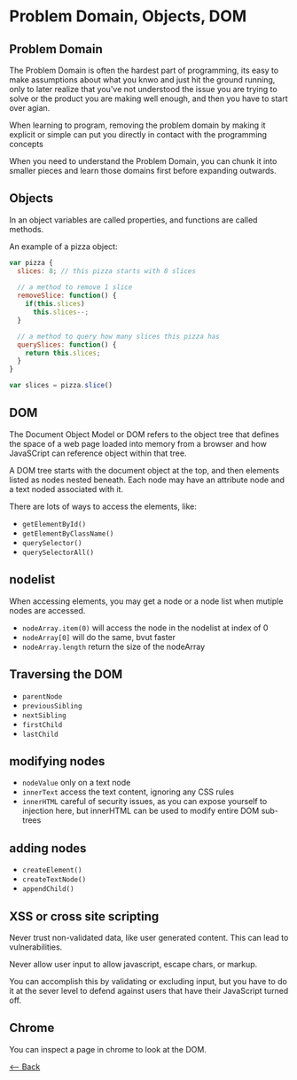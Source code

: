 # Problem Domain, Objects, DOM

## Problem Domain

The Problem Domain is often the hardest part of programming, its easy to make assumptions about what you knwo and just hit the ground running, only to later realize that you've not understood the issue you are trying to solve or the product you are making well enough, and then you have to start over agian.

When learning to program, removing the problem domain by making it explicit or simple can put you directly in contact with the programming concepts

When you need to understand the Problem Domain, you can chunk it into smaller pieces and learn those domains first before expanding outwards.

## Objects

In an object variables are called properties, and functions are called methods.

An example of a pizza object:

```js
var pizza {
  slices: 8; // this pizza starts with 8 slices
  
  // a method to remove 1 slice
  removeSlice: function() {
    if(this.slices)
      this.slices--;
  }

  // a method to query how many slices this pizza has
  querySlices: function() {
    return this.slices;
  }
}
```

```js
var slices = pizza.slice()
```

## DOM

The Document Object Model or DOM refers to the object tree that defines the space of a web page loaded into memory from a browser and how JavaSCript can reference object within that tree.

A DOM tree starts with the document object at the top, and then elements listed as nodes nested beneath. Each node may have an attribute node and a text noded associated with it.

There are lots of ways to access the elements, like:

- `getElementById()`
- `getElementByClassName()`
- `querySelector()`
- `querySelectorAll()`

## nodelist

When accessing elements, you may get a node or a node list when mutiple nodes are accessed.

- `nodeArray.item(0)` will access the node in the nodelist at index of 0
- `nodeArray[0]` will do the same, bvut faster
- `nodeArray.length` return the size of the nodeArray

## Traversing the DOM

- `parentNode`
- `previousSibling`
- `nextSibling`
- `firstChild`
- `lastChild`

## modifying nodes

- `nodeValue` only on a text node
- `innerText` access the text content, ignoring any CSS rules
- `innerHTML` careful of security issues, as you can expose yourself to injection here, but innerHTML can be used to modify entire DOM sub-trees

## adding nodes

- `createElement()`
- `createTextNode()`
- `appendChild()`

## XSS or cross site scripting

Never trust non-validated data, like user generated content. This can lead to vulnerabilities.

Never allow user input to allow javascript, escape chars, or markup.

You can accomplish this by validating or excluding input, but you have to do it at the sever level to defend against users that have their JavaScript turned off.

## Chrome

You can inspect a page in chrome to look at the DOM.

[<-- Back](../README.md)